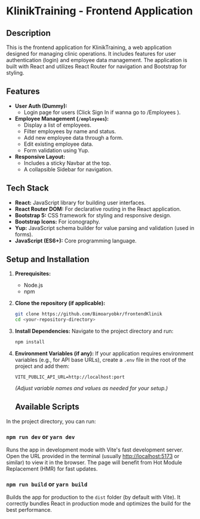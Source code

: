 # KlinikTraining - Frontend Application

## Description

This is the frontend application for KlinikTraining, a web application designed for managing clinic operations. It includes features for user authentication (login) and employee data management. The application is built with React and utilizes React Router for navigation and Bootstrap for styling.

## Features

-   **User Auth (Dummy):**
    -   Login page for users (Click Sign In if wanna go to /Employees ).
-   **Employee Management (`/employees`):**
    -   Display a list of employees.
    -   Filter employees by name and status.
    -   Add new employee data through a form.
    -   Edit existing employee data.
    -   Form validation using Yup.
-   **Responsive Layout:**
    -   Includes a sticky Navbar at the top.
    -   A collapsible Sidebar for navigation.

## Tech Stack

-   **React:** JavaScript library for building user interfaces.
-   **React Router DOM:** For declarative routing in the React application.
-   **Bootstrap 5:** CSS framework for styling and responsive design.
-   **Bootstrap Icons:** For iconography.
-   **Yup:** JavaScript schema builder for value parsing and validation (used in forms).
-   **JavaScript (ES6+):** Core programming language.

## Setup and Installation

1.  **Prerequisites:**

    -   Node.js
    -   npm

2.  **Clone the repository (if applicable):**

    ```bash
    git clone https://github.com/Bimoaryobkr/frontendKlinik
    cd <your-repository-directory>
    ```

3.  **Install Dependencies:**
    Navigate to the project directory and run:

    ```bash
    npm install
    ```

4.  **Environment Variables (if any):**
    If your application requires environment variables (e.g., for API base URLs), create a `.env` file in the root of the project and add them:

    ```env
    VITE_PUBLIC_API_URL=http://localhost:port
    ```

    _(Adjust variable names and values as needed for your setup.)_

    ## Available Scripts

In the project directory, you can run:

### `npm run dev` or `yarn dev`

Runs the app in development mode with Vite's fast development server.
Open the URL provided in the terminal (usually [http://localhost:5173](http://localhost:5173) or similar) to view it in the browser.
The page will benefit from Hot Module Replacement (HMR) for fast updates.

### `npm run build` or `yarn build`

Builds the app for production to the `dist` folder (by default with Vite).
It correctly bundles React in production mode and optimizes the build for the best performance.
